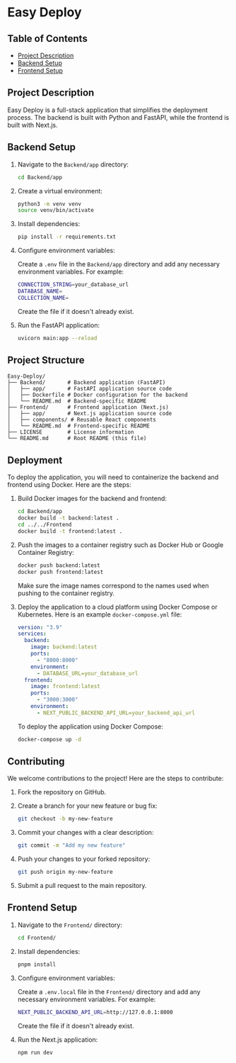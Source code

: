 # Easy Deploy

## Table of Contents

- [Project Description](#project-description)
- [Backend Setup](#backend-setup)
- [Frontend Setup](#frontend-setup)

## Project Description

Easy Deploy is a full-stack application that simplifies the deployment process. The backend is built with Python and FastAPI, while the frontend is built with Next.js.

## Backend Setup

1. Navigate to the `Backend/app` directory:

    ```bash
    cd Backend/app
    ```

2. Create a virtual environment:

    ```bash
    python3 -m venv venv
    source venv/bin/activate
    ```

3. Install dependencies:

    ```bash
    pip install -r requirements.txt
    ```

4. Configure environment variables:

    Create a `.env` file in the `Backend/app` directory and add any necessary environment variables. For example:

    ```bash
    CONNECTION_STRING=your_database_url
    DATABASE_NAME=
    COLLECTION_NAME=
    ```

    Create the file if it doesn't already exist.

6. Run the FastAPI application:

    ```bash
    uvicorn main:app --reload
    ```

## Project Structure

```plaintext
Easy-Deploy/
├── Backend/       # Backend application (FastAPI)
│   ├── app/       # FastAPI application source code
│   ├── Dockerfile # Docker configuration for the backend
│   └── README.md  # Backend-specific README
├── Frontend/      # Frontend application (Next.js)
│   ├── app/       # Next.js application source code
│   ├── components/ # Reusable React components
│   └── README.md  # Frontend-specific README
├── LICENSE        # License information
└── README.md      # Root README (this file)
```

## Deployment

To deploy the application, you will need to containerize the backend and frontend using Docker. Here are the steps:

1. Build Docker images for the backend and frontend:

    ```bash
    cd Backend/app
    docker build -t backend:latest .
    cd ../../Frontend
    docker build -t frontend:latest .
    ```

2. Push the images to a container registry such as Docker Hub or Google Container Registry:

    ```bash
    docker push backend:latest
    docker push frontend:latest
    ```

    Make sure the image names correspond to the names used when pushing to the container registry.

4. Deploy the application to a cloud platform using Docker Compose or Kubernetes. Here is an example `docker-compose.yml` file:

    ```yaml
    version: "3.9"
    services:
      backend:
        image: backend:latest
        ports:
          - "8000:8000"
        environment:
          - DATABASE_URL=your_database_url
      frontend:
        image: frontend:latest
        ports:
          - "3000:3000"
        environment:
          - NEXT_PUBLIC_BACKEND_API_URL=your_backend_api_url
    ```

    To deploy the application using Docker Compose:

    ```bash
    docker-compose up -d
    ```

## Contributing

We welcome contributions to the project! Here are the steps to contribute:

1. Fork the repository on GitHub.
2. Create a branch for your new feature or bug fix:

    ```bash
    git checkout -b my-new-feature
    ```

3. Commit your changes with a clear description:

    ```bash
    git commit -m "Add my new feature"
    ```

4. Push your changes to your forked repository:

    ```bash
    git push origin my-new-feature
    ```

5. Submit a pull request to the main repository.

## Frontend Setup

1. Navigate to the `Frontend/` directory:

    ```bash
    cd Frontend/
    ```

2. Install dependencies:

    ```bash
    pnpm install
    ```

3. Configure environment variables:

    Create a `.env.local` file in the `Frontend/` directory and add any necessary environment variables. For example:

    ```bash
    NEXT_PUBLIC_BACKEND_API_URL=http://127.0.0.1:8000
    ```

    Create the file if it doesn't already exist.

5. Run the Next.js application:

    ```bash
    npm run dev
    ```
